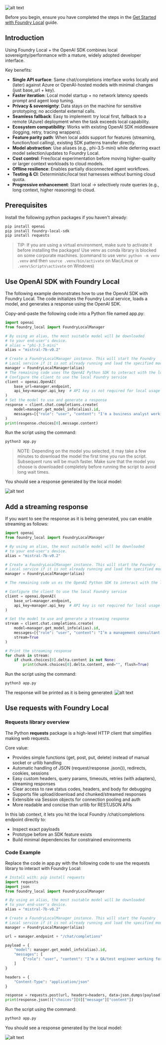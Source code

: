 ![alt text](../../../media/image-foundrylocal4.png)

Before you begin, ensure you have completed the steps in the [Get Started with Foundry Local](lab-get-started-with-foundry-local.md) guide.

## Introduction
Using Foundry Local + the OpenAI SDK combines local sovereignty/performance with a mature, widely adopted developer interface.

Key benefits:

- **Single API surface**: Same chat/completions interface works locally and (later) against Azure or OpenAI-hosted models with minimal changes (just base_url + key).
- **Faster iteration**: Local model startup + no network latency speeds prompt and agent loop tuning.
- **Privacy & sovereignty**: Data stays on the machine for sensitive prototyping; no accidental external calls.
- **Seamless fallback**: Easy to implement: try local first, fallback to a remote (Azure) deployment when the task exceeds local capability.
- **Ecosystem compatibility**: Works with existing OpenAI SDK middleware (logging, retry, tracing wrappers).
- **Feature parity path**: When local adds support for features (streaming, function/tool calling), existing SDK patterns transfer directly.
- **Model abstraction**: Use aliases (e.g., phi-3.5-mini) while deferring exact model selection/updates to Foundry Local.
- **Cost control**: Free/local experimentation before moving higher-quality or larger context workloads to cloud models.
- **Offline resilience**: Enables partially disconnected agent workflows.
- **Testing & CI**: Deterministic/local test harnesses without burning cloud quota.
- **Progressive enhancement**: Start local → selectively route queries (e.g., long context, higher reasoning) to cloud.

## Prerequisites
Install the following python packages if you haven't already:

```bash
pip install openai
pip install foundry-local-sdk
pip install requests
```

> TIP: If you are using a virtual environment, make sure to activate it before installing the packages! Use venv as conda library is blocked on some corporate machines. (command to use venv: `python -m venv .venv` and then `source .venv/bin/activate` on Mac/Linux or `.venv\Scripts\activate` on Windows)

## Use OpenAI SDK with Foundry Local

The following example demonstrates how to use the OpenAI SDK with Foundry Local. The code initializes the Foundry Local service, loads a model, and generates a response using the OpenAI SDK.

Copy-and-paste the following code into a Python file named app.py:

```python
import openai
from foundry_local import FoundryLocalManager

# By using an alias, the most suitable model will be downloaded 
# to your end-user's device. 
# alias = "phi-3.5-mini"
alias = "mistral-7b-v0.2"

# Create a FoundryLocalManager instance. This will start the Foundry
# Local service if it is not already running and load the specified model.
manager = FoundryLocalManager(alias)
# The remaining code uses the OpenAI Python SDK to interact with the local model.
# Configure the client to use the local Foundry service
client = openai.OpenAI(
    base_url=manager.endpoint,
    api_key=manager.api_key  # API key is not required for local usage
)
# Set the model to use and generate a response
response = client.chat.completions.create(
    model=manager.get_model_info(alias).id,
    messages=[{"role": "user", "content": "I'm a business analyst working for Capgemini. I'm planning to upskill myself in AI and GenAI. Can you explain how my work will change over de next few years?"}]
)
print(response.choices[0].message.content)
```

Run the script using the command:

```bash
python3 app.py
```

> NOTE: Depending on the model you selected, it may take a few minutes to download the model the first time you run the script. Subsequent runs will be much faster. Make sure that the model you choose is downloaded completely before running the script to avoid long wait times.

You should see a response generated by the local model:

![alt text](../../../media/image-foundrylocal3.png)

## Add a streaming response
If you want to see the response as it is being generated, you can enable streaming as follows:

```python
import openai
from foundry_local import FoundryLocalManager

# By using an alias, the most suitable model will be downloaded 
# to your end-user's device.
alias = "mistral-7b-v0.2"

# Create a FoundryLocalManager instance. This will start the Foundry 
# Local service if it is not already running and load the specified model.
manager = FoundryLocalManager(alias)

# The remaining code us es the OpenAI Python SDK to interact with the local model.

# Configure the client to use the local Foundry service
client = openai.OpenAI(
    base_url=manager.endpoint,
    api_key=manager.api_key  # API key is not required for local usage
)

# Set the model to use and generate a streaming response
stream = client.chat.completions.create(
    model=manager.get_model_info(alias).id,
    messages=[{"role": "user", "content": "I’m a management consultant working for Capgemini and i want to know how AI and Generative AI will impact my work over the next few years?"}],
    stream=True
)

# Print the streaming response
for chunk in stream:
    if chunk.choices[0].delta.content is not None:
        print(chunk.choices[0].delta.content, end="", flush=True)

```
Run the script using the command:

```bash
python3 app.py
```

The response will be printed as it is being generated:
![alt text](../../../media/image-foundry7.png)

## Use requests with Foundry Local

### Requests library overview

The Python **requests** package is a high-level HTTP client that simplifies making web requests.

Core value:
- Provides simple functions (get, post, put, delete) instead of manual socket or urllib handling
- Automatic handling of JSON (request/response .json()), redirects, cookies, sessions
- Easy custom headers, query params, timeouts, retries (with adapters), streaming responses
- Clear access to raw status codes, headers, and body for debugging
- Supports file upload/download and chunked/streamed responses
- Extensible via Session objects for connection pooling and auth
- More readable and concise than urllib for REST/JSON APIs

In this lab context, it lets you hit the local Foundry /chat/completions endpoint directly to:
- Inspect exact payloads
- Prototype before an SDK feature exists
- Build minimal dependencies for constrained environments

### Code Example
Replace the code in app.py with the following code to use the requests library to interact with Foundry Local:

```python
# Install with: pip install requests
import requests
import json
from foundry_local import FoundryLocalManager

# By using an alias, the most suitable model will be downloaded 
# to your end-user's device. 
alias = "mistral-7b-v0.2"

# Create a FoundryLocalManager instance. This will start the Foundry
# Local service if it is not already running and load the specified model.
manager = FoundryLocalManager(alias)

url = manager.endpoint + "/chat/completions"

payload = {
    "model": manager.get_model_info(alias).id,
    "messages": [
        {"role": "user", "content": "I’m a QA/test engineer working for Capgemini. How will Generative AI change my work?"}
    ]
}

headers = {
    "Content-Type": "application/json"
}

response = requests.post(url, headers=headers, data=json.dumps(payload))
print(response.json()["choices"][0]["message"]["content"])
```

Run the script using the command:

```bash
python3 app.py
```
You should see a response generated by the local model:

![alt text](../../../media/image-foundrylocal6.png)
